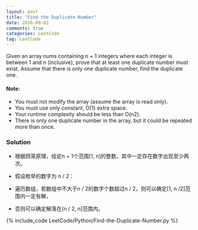 ```yaml
---
layout: post
title: "Find the Duplicate Number"
date: 2016-09-02
comments: true
categories: LeetCode
tag: LeetCode
---
```



Given an array nums containing n + 1 integers where each integer is between 1 and n (inclusive), prove that at least one duplicate number must exist. Assume that there is only one duplicate number, find the duplicate one.

#### Note:
* You must not modify the array (assume the array is read only).
* You must use only constant, O(1) extra space.
* Your runtime complexity should be less than O(n2).
* There is only one duplicate number in the array, but it could be repeated more than once.

<!--more-->
### Solution
* 根据鸽笼原理，给定n + 1个范围[1, n]的整数，其中一定存在数字出现至少两次。

* 假设枚举的数字为 n / 2：

* 遍历数组，若数组中不大于n / 2的数字个数超过n / 2，则可以确定[1, n /2]范围内一定有解，

* 否则可以确定解落在(n / 2, n]范围内。

{% include_code LeetCode/Python/Find-the-Duplicate-Number.py %}
